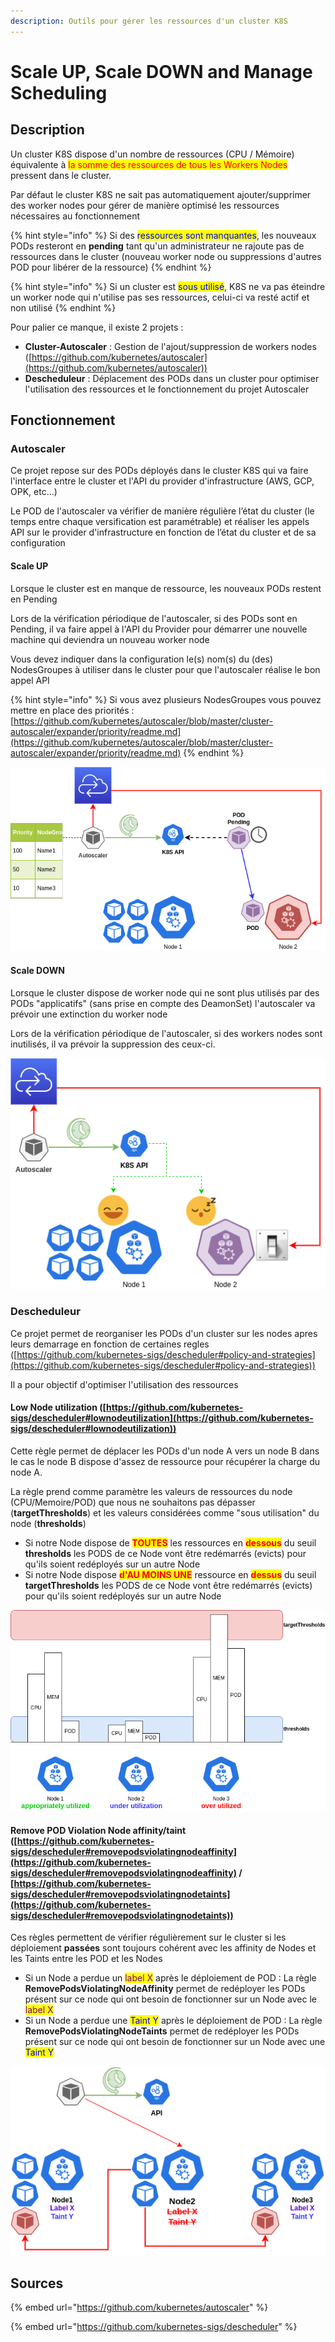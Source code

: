 ```yaml
---
description: Outils pour gérer les ressources d'un cluster K8S
---
```


# Scale UP, Scale DOWN and Manage Scheduling

## Description

Un cluster K8S dispose d'un nombre de ressources (CPU / Mémoire) équivalente à <mark style="color:red;">la somme des ressources de tous les Workers Nodes</mark> pressent dans le cluster.

Par défaut le cluster K8S ne sait pas automatiquement ajouter/supprimer des worker nodes pour gérer de manière optimisé les ressources nécessaires au fonctionnement

{% hint style="info" %}
Si des <mark style="color:blue;">ressources sont manquantes</mark>, les nouveaux PODs resteront en **pending** tant qu'un administrateur ne rajoute pas de ressources dans le cluster (nouveau worker node ou suppressions d'autres POD pour libérer de la ressource)
{% endhint %}

{% hint style="info" %}
Si un cluster est <mark style="color:blue;">sous utilisé</mark>, K8S ne va pas éteindre un worker node qui n'utilise pas ses ressources, celui-ci va resté actif et non utilisé
{% endhint %}

Pour palier ce manque, il existe 2 projets :

* **Cluster-Autoscaler** : Gestion de l'ajout/suppression de workers nodes ([https://github.com/kubernetes/autoscaler](https://github.com/kubernetes/autoscaler))
* **Descheduleur** : Déplacement des PODs dans un cluster pour optimiser l'utilisation des ressources et le fonctionnement du projet Autoscaler

## Fonctionnement

### Autoscaler

Ce projet repose sur des PODs déployés dans le cluster K8S qui va faire l'interface entre le cluster et l'API du provider d'infrastructure (AWS, GCP, OPK, etc...)

Le POD de l'autoscaler va vérifier de manière régulière l’état du cluster (le temps entre chaque versification est paramétrable) et réaliser les appels API sur le provider d'infrastructure en fonction de l’état du cluster et de sa configuration

#### Scale UP

Lorsque le cluster est en manque de ressource, les nouveaux PODs restent en Pending

Lors de la vérification périodique de l'autoscaler, si des PODs sont en Pending, il va faire appel à l'API du Provider pour démarrer une nouvelle machine qui deviendra un nouveau worker node

Vous devez indiquer dans la configuration le(s) nom(s) du (des) NodesGroupes à utiliser dans le cluster pour que l'autoscaler réalise le bon appel API

{% hint style="info" %}
Si vous avez plusieurs NodesGroupes vous pouvez mettre en place des priorités : [https://github.com/kubernetes/autoscaler/blob/master/cluster-autoscaler/expander/priority/readme.md](https://github.com/kubernetes/autoscaler/blob/master/cluster-autoscaler/expander/priority/readme.md)
{% endhint %}

![Scale UP](../../.gitbook/assets/K8S--Autoscaler.png)

#### Scale DOWN

Lorsque le cluster dispose de worker node qui ne sont plus utilisés par des PODs "applicatifs" (sans prise en compte des DeamonSet) l'autoscaler va prévoir une extinction du worker node

Lors de la vérification périodique de l'autoscaler, si des workers nodes sont inutilisés, il va prévoir la suppression des ceux-ci.

![Scale DOWN](<../../.gitbook/assets/K8S--Autoscaler-Scale DOWN.png>)

### Descheduleur

Ce projet permet de reorganiser les PODs d'un cluster sur les nodes apres leurs demarrage en fonction de certaines regles ([https://github.com/kubernetes-sigs/descheduler#policy-and-strategies](https://github.com/kubernetes-sigs/descheduler#policy-and-strategies))

Il a pour objectif d'optimiser l'utilisation des ressources

#### Low Node utilization ([https://github.com/kubernetes-sigs/descheduler#lownodeutilization](https://github.com/kubernetes-sigs/descheduler#lownodeutilization))

Cette règle permet de déplacer les PODs d'un node A vers un node B dans le cas le node B dispose d'assez de ressource pour récupérer la charge du node A.

La règle prend comme paramètre les valeurs de ressources du node (CPU/Memoire/POD) que nous ne souhaitons pas dépasser (**targetThresholds**) et les valeurs considérées comme "sous utilisation" du node (**thresholds**)

* Si notre Node dispose de <mark style="color:red;">**TOUTES**</mark> les ressources en <mark style="color:red;">**dessous**</mark> du seuil **thresholds** les PODS de ce Node vont être redémarrés (evicts) pour qu'ils soient redéployés sur un autre Node
* Si notre Node dispose <mark style="color:red;">**d'AU MOINS UNE**</mark> ressource en <mark style="color:red;">**dessus**</mark> du seuil **targetThresholds** les PODS de ce Node vont être redémarrés (evicts) pour qu'ils soient redéployés sur un autre Node

![Descheduleur - Low Node Utilization](../../.gitbook/assets/K8S--Descheduleur.png)

#### Remove POD Violation Node affinity/taint ([https://github.com/kubernetes-sigs/descheduler#removepodsviolatingnodeaffinity](https://github.com/kubernetes-sigs/descheduler#removepodsviolatingnodeaffinity) / [https://github.com/kubernetes-sigs/descheduler#removepodsviolatingnodetaints](https://github.com/kubernetes-sigs/descheduler#removepodsviolatingnodetaints))

Ces règles permettent de vérifier régulièrement sur le cluster si les déploiement **passées** sont toujours cohérent avec les affinity de Nodes et les Taints entre les POD et les Nodes

* Si un Node a perdue un <mark style="color:purple;">label X</mark> après le déploiement de POD : La règle **RemovePodsViolatingNodeAffinity** permet de redéployer les PODs présent sur ce node qui ont besoin de fonctionner sur un Node avec le <mark style="color:purple;">label X</mark>
* Si un Node a perdue une <mark style="color:blue;">Taint Y</mark> après le déploiement de POD : La règle **RemovePodsViolatingNodeTaints** permet de redéployer les PODs présent sur ce node qui ont besoin de fonctionner sur un Node avec une <mark style="color:blue;">Taint Y</mark>

![](<../../.gitbook/assets/K8S--Descheduleur-Violation Affinity Taint.png>)

## Sources

{% embed url="https://github.com/kubernetes/autoscaler" %}

{% embed url="https://github.com/kubernetes-sigs/descheduler" %}
